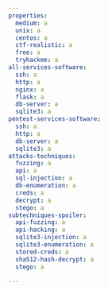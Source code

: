 ```yaml
---
properties:
  medium: a
  unix: a
  centos: a
  ctf-realistic: a
  free: a
  tryhackme: a
all-services-software:
  ssh: a
  http: a
  nginx: a
  flask: a
  db-server: a
  sqlite3: a
pentest-services-software:
  ssh: a
  http: a
  db-server: a
  sqlite3: a
attacks-techniques:
  fuzzing: a
  api: a
  sql-injection: a
  db-enumeration: a
  creds: a
  decrypt: a
  stego: a
subtechniques-spoiler:
  api-fuzzing: a
  api-hacking: a
  sqlite3-injection: a
  sqlite3-enumeration: a
  stored-creds: a
  sha512-hash-decrypt: a
  stego: a

---
```

